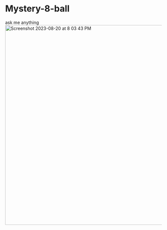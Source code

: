 # Mystery-8-ball
ask me anything
<img width="642" alt="Screenshot 2023-08-20 at 8 03 43 PM" src="https://github.com/sudo-self/Mystery-8-ball/assets/119916323/117bbb2b-49ff-4dbe-a8d8-7bdc37fd375c">

